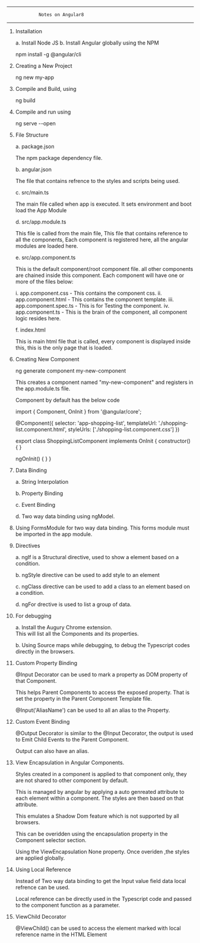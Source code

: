 
************************************************
				Notes on Angular8
************************************************


1. Installation
    
   a. Install Node JS
   b. Install Angular globally using the NPM 
        
      npm install -g @angular/cli    
    
2. Creating a New Project
  
   ng new my-app
    
3. Compile and Build, using 

   ng build

4. Compile and run using

   ng serve --open
   
5. File Structure

   a. package.json 
      
      The npm package dependency file.
      
   b. angular.json
   
      The file that contains refrence to the styles and scripts being used.
      
   c. src/main.ts 
   
      The main file called when app is executed. It sets environment and boot load the App Module
      
   d. src/app.module.ts
   
      This file is called from the main file, This file that contains reference to all the components, 
      Each component is registered here, all the  angular modules are loaded here.
      
   e. src/app.component.ts
   
      This is the default component/root component file. all other components are chained inside this component.
      Each component will have one or more of the files below:
      
      i.    app.component.css       - This contains the component css.
      ii.   app.component.html      - This contains the component template.
      iii.  app.component.spec.ts   - This is for Testing the component.
      iv.   app.component.ts        - This is the brain of the component, all component logic resides here.
      
   f. index.html
   
	  This is main html file that is called, every component is displayed inside this, this is the only page that is loaded.
	  
	  
6. Creating New Component

	ng generate component my-new-component
	
	This creates a component named "my-new-component" and registers in the app.module.ts file.
	
	Component by default has the below code
	
	import { Component, OnInit } from '@angular/core';
	
	@Component({
	  selector: 'app-shopping-list',
	  templateUrl: './shopping-list.component.html',
	  styleUrls: ['./shopping-list.component.css']
	})
	
	export class ShoppingListComponent implements OnInit {
	  constructor() { }

	  ngOnInit() {
	  }
	}

7. Data Binding
	
	a. String Interpolation
	
	b. Property Binding
	
	c. Event Binding
	
	d. Two way data binding using ngModel.
	
8. Using FormsModule for two way data binding. This forms module must be imported in the app module.

9. Directives

	a. ngIf is a Structural directive, used to show a element based on a condition.
	
	b. ngStyle directive can be used to add style to an element
	
	c. ngClass directive can be used to add a class to an element based on a condition.
	
	d. ngFor drective is used to list a group of data.
	
10. For debugging 
	
	a. Install the Augury Chrome extension.  
		This will list all the Components and its properties.

	b. Using Source maps while debugging, to debug the Typescript codes directly in the browsers.

11. Custom Property Binding

	@Input Decorator can be used to mark a property as DOM property of that Component.	

	This helps Parent Components to access the exposed property. That is set the property in the Parent Component Template file.
	
	@Input('AliasName') can be used to all an alias to the Property.	
	
12.	Custom Event Binding

	@Output Decorator is similar to the @Input Decorator, the output is used to Emit Child Events to the Parent Component.
	
	Output can also have an alias.
	
13. View Encapsulation in Angular Components.

	Styles created in a component is applied to that component only, 
	they are not shared to other component by default.
	
	This is managed by angular by  applying a auto genreated attribute to each element within a component.
	The styles are then based on that attribute.
	
	This emulates a Shadow Dom feature which is not supported by all browsers.
	
	This can be overidden using the encapsulation property in the Component selector section.
	
	Using the ViewEncapsulation None property. Once overiden ,the styles are applied globally.
	
14. Using Local Reference 
	
	Instead of Two way data binding to get the Input value field data local refrence can be used.
	
	Local reference can be directly used in the Typescript code and passed to the component function as a parameter.
	
15. ViewChild Decorator 

	@ViewChild() can be used to access the element marked with local reference name in the HTML Element
	
	

